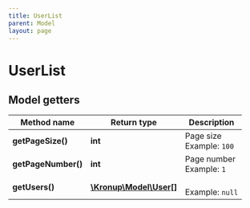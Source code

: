 ```yaml
---
title: UserList
parent: Model
layout: page
---
```


# UserList

## Model getters

Method name | Return type | Description
------------ | ------------- | -------------
**getPageSize()** | **int** | Page size <br>Example: `100` 
**getPageNumber()** | **int** | Page number <br>Example: `1` 
**getUsers()** | [**\Kronup\Model\User[]**](../User) |  <br>Example: `null` 

